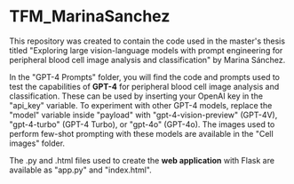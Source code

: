 # TFM_MarinaSanchez
This repository was created to contain the code used in the master's thesis titled "Exploring large vision-language models with prompt engineering for peripheral blood cell image analysis and classification" by Marina Sánchez.

In the "GPT-4 Prompts" folder, you will find the code and prompts used to test the capabilities of **GPT-4** for peripheral blood cell image analysis and classification. These can be used by inserting your OpenAI key in the "api_key" variable. To experiment with other GPT-4 models, replace the "model" variable inside "payload" with "gpt-4-vision-preview" (GPT-4V), "gpt-4-turbo" (GPT-4 Turbo), or "gpt-4o" (GPT-4o). The images used to perform few-shot prompting with these models are available in the "Cell images" folder. 

The .py and .html files used to create the **web application** with Flask are available as "app.py" and "index.html".

